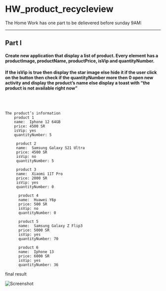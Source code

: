 # HW_product_recycleview

The Home Work has one part to be delievered before sunday 9AM: 

----
## Part I
#### Create new application that display a list of product. Every	element has a productImage, productName, productPrice, isVip and quantityNumber.
#### If the isVip is true then	display the star image else hide it if the user click on the button then check if the quantityNumber more then 0 open new activity and display the product’s name else display a toast with “the product is not available right now”
<br />
<br />

```
The product’s information
    product 1
    name:  Iphone 12 64GB
    price: 4500 SR
    isVip: yes
    quantityNumber: 5

     product 2
     name:  Samsung Galaxy S21 Ultra
     price: 4500 SR
     isVip: no
     quantityNumber: 5
     
     product 3
     name:  Xiaomi 11T Pro
     price: 2000 SR
     isVip: yes
     quantityNumber: 0

      product 4
      name:  Huawei Y6p
      price: 500 SR
      isVip: no
      quantityNumber: 0

      product 5
      name:  Samsung Galaxy Z Flip3
      price: 5000 SR
      isVip: yes
      quantityNumber: 70

      product 6
      name:  Iphone 13
      price: 6000 SR
      isVip: yes
      quantityNumber: 36
```

final result

![Screenshot](screenshot.png)


